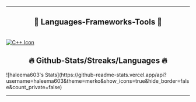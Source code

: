 <hr/>
<h2 align="center">🔧 Languages-Frameworks-Tools 🔧</h2>
</br>
<div align="center">
</a>
</div>
<a href="https://skillicons.dev">
  <img src="https://skillicons.dev/icons?i=cpp&theme=dark" alt="C++ Icon" />
</a>
<h2 align="center">🔥 Github-Stats/Streaks/Languages 🔥</h2>
![haleema603's Stats](https://github-readme-stats.vercel.app/api?username=haleema603&theme=merko&show_icons=true&hide_border=false&count_private=false)
</br>
<hr/>
